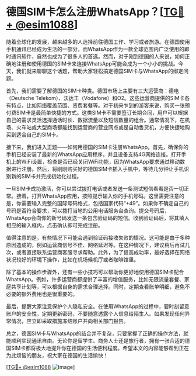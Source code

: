 # 德国SIM卡怎么注册WhatsApp？[[TG💪+ @esim1088](https://t.me/s/esim1088)]

随着全球化的发展，越来越多的人选择前往德国工作、学习或者旅游。在德国使用手机通讯已经成为生活的一部分，而WhatsApp作为一款全球范围内广泛使用的即时通讯软件，自然也成为了很多人的首选。然而，对于刚到德国的人来说，如何正确地注册和使用德国的SIM卡来连接WhatsApp可能会成为一个小小的挑战。今天，我们就来聊聊这个话题，帮助大家轻松搞定德国SIM卡与WhatsApp的绑定问题。

首先，我们需要了解德国的SIM卡种类。德国市场上主要有三大运营商：德电（Deutsche Telekom）、沃达丰（Vodafone）和O2。这些运营商提供的SIM卡各有特点，比如网络覆盖范围、资费套餐等。对于初来乍到的游客来说，购买一张预付费SIM卡是最简单快捷的方式。这类SIM卡不需要签订长期合同，用户可以根据自己的需求灵活选择通话时长、数据流量以及短信数量的组合。通常情况下，在机场、火车站或大型商场都能找到运营商的营业网点或是自动售货机，方便快捷地购买到适合自己的SIM卡。

接下来，我们进入正题——如何用德国的SIM卡注册WhatsApp。首先，确保你的手机已经安装了最新的WhatsApp应用程序，并且设备支持4G网络连接。打开手机上的WiFi设置，检查是否已经关闭WiFi功能，因为WhatsApp要求通过移动数据进行注册。然后，将刚刚购买好的德国SIM卡插入手机中，等待几分钟让手机识别新的SIM卡并完成初始化过程。

一旦SIM卡成功激活，你可以尝试拨打电话或者发送一条测试短信看看是否一切正常。接着，打开WhatsApp应用，按照提示输入你的手机号码。这里需要注意的是，你需要输入完整的国际号码格式，包括国家代码“+49”。如果你不确定自己的号码是否符合要求，可以拨打当地的公用电话服务台查询。提交号码后，WhatsApp会向你的新号码发送一条包含验证码的短信。收到验证码后，将其填入相应的输入框内，点击确认即可完成注册。

值得注意的是，有些情况下可能会遇到验证码接收失败的情况。这可能是由于多种原因造成的，例如运营商信号不佳、网络延迟等。在这种情况下，建议稍后再试几次，或者直接联系运营商客服寻求帮助。此外，为了提高成功率，最好选择在网络状况较好的环境下操作，比如在机场候机厅或者咖啡馆里。

除了基本的操作步骤外，还有一些小技巧可以帮助你更好地使用德国SIM卡配合WhatsApp。例如，许多运营商都提供了丰富的增值服务，比如无限流量套餐、家庭共享计划等，可以根据自身的需求合理选择。同时，定期查看账单明细，避免不必要的额外费用也是很重要的。

最后，提醒大家注意保护个人隐私安全。在使用WhatsApp的过程中，要时刻留意账户的安全性，定期更新密码，不要随意透露个人信息给陌生人。如果发现任何异常情况，应立即采取措施冻结账户并向相关部门报告。

总之，德国SIM卡与WhatsApp的结合并不复杂，只要掌握了正确的操作方法，就能顺利实现通讯自由。无论你是留学生、商务人士还是旅行者，拥有一张合适的德国SIM卡都将极大地提升你在德国的生活便利程度。希望本文的内容能够帮到正在为此烦恼的朋友，祝大家在德国的生活愉快！

[[TG💪+ @esim1088](https://t.me/s/esim1088) ![Image](https://i.postimg.cc/4NQfJmqS/Snipaste-2025-05-13-00-14-12.png)]